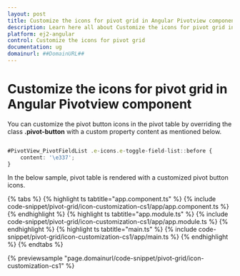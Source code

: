```yaml
---
layout: post
title: Customize the icons for pivot grid in Angular Pivotview component | Syncfusion
description: Learn here all about Customize the icons for pivot grid in Syncfusion Angular Pivotview component of Syncfusion Essential JS 2 and more.
platform: ej2-angular
control: Customize the icons for pivot grid 
documentation: ug
domainurl: ##DomainURL##
---
```


# Customize the icons for pivot grid in Angular Pivotview component

You can customize the pivot button icons in the pivot table by overriding the class **.pivot-button** with a custom property content as mentioned below.

```typescript

#PivotView_PivotFieldList .e-icons.e-toggle-field-list::before {
    content: '\e337';
}

```

In the below sample, pivot table is rendered with a customized pivot button icons.

{% tabs %}
{% highlight ts tabtitle="app.component.ts" %}
{% include code-snippet/pivot-grid/icon-customization-cs1/app/app.component.ts %}
{% endhighlight %}
{% highlight ts tabtitle="app.module.ts" %}
{% include code-snippet/pivot-grid/icon-customization-cs1/app/app.module.ts %}
{% endhighlight %}
{% highlight ts tabtitle="main.ts" %}
{% include code-snippet/pivot-grid/icon-customization-cs1/app/main.ts %}
{% endhighlight %}
{% endtabs %}
  
{% previewsample "page.domainurl/code-snippet/pivot-grid/icon-customization-cs1" %}
